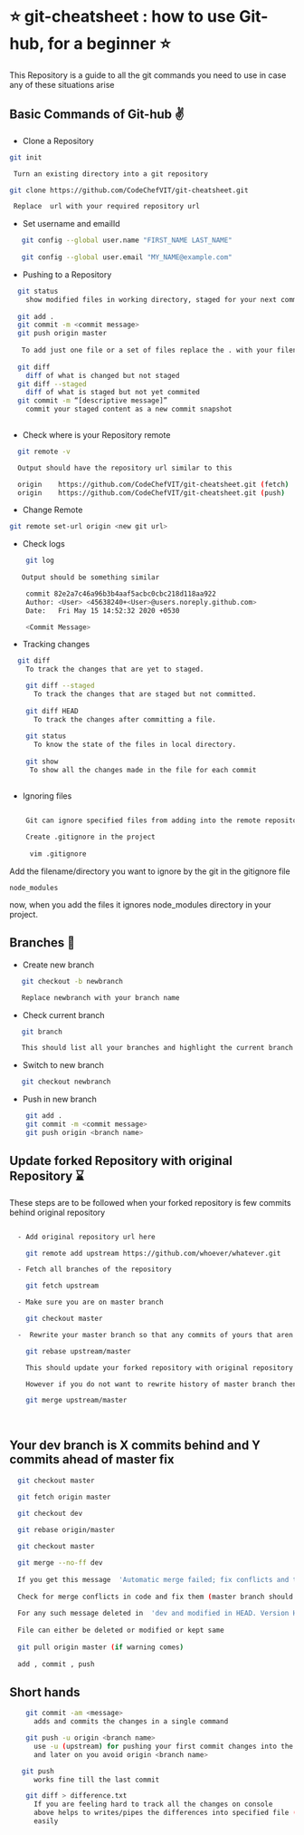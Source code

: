 # :star: git-cheatsheet : how to use Git-hub, for a beginner :star:

This Repository is a guide to all the git commands you need to use in case any of these situations arise

## Basic Commands of Git-hub :v:

- Clone a Repository
```sh
git init

 Turn an existing directory into a git repository

git clone https://github.com/CodeChefVIT/git-cheatsheet.git

 Replace  url with your required repository url  
```
- Set username and emailId
```sh
   git config --global user.name "FIRST_NAME LAST_NAME"
   
   git config --global user.email "MY_NAME@example.com"
```
- Pushing to a Repository
```sh
  git status
    show modified files in working directory, staged for your next commit
  
  git add .
  git commit -m <commit message>
  git push origin master
   
   To add just one file or a set of files replace the . with your filename in first command
  
  git diff
    diff of what is changed but not staged
  git diff --staged
    diff of what is staged but not yet commited
  git commit -m “[descriptive message]”
    commit your staged content as a new commit snapshot
  
```

- Check where is your Repository remote 
```sh
  git remote -v

  Output should have the repository url similar to this 

  origin	https://github.com/CodeChefVIT/git-cheatsheet.git (fetch)
  origin	https://github.com/CodeChefVIT/git-cheatsheet.git (push)

```

- Change Remote 
```sh
git remote set-url origin <new git url>

```

- Check logs
```sh 
    git log 
   
   Output should be something similar 

    commit 82e2a7c46a96b3b4aaf5acbc0cbc218d118aa922
    Author: <User> <45638240+<User>@users.noreply.github.com>
    Date:   Fri May 15 14:52:32 2020 +0530

    <Commit Message>
```

- Tracking changes 

```sh
  git diff
    To track the changes that are yet to staged.

    git diff --staged
      To track the changes that are staged but not committed.
    
    git diff HEAD
      To track the changes after committing a file.
        
    git status
      To know the state of the files in local directory.
    
    git show
     To show all the changes made in the file for each commit
     
```

 - Ignoring files

```sh 

    Git can ignore specified files from adding into the remote repository using     gitignore. 
    
    Create .gitignore in the project
    
     vim .gitignore 

```
Add the filename/directory you want to ignore by the git in the gitignore file
    
    node_modules  

now, when you add the files it ignores node_modules directory in your project.




## Branches :deciduous_tree:	

- Create new branch
```sh
   git checkout -b newbranch

   Replace newbranch with your branch name
```

- Check current branch
```sh
   git branch

   This should list all your branches and highlight the current branch in green
```

- Switch to new branch
```sh
   git checkout newbranch

```

- Push in new branch
```sh
    git add .
    git commit -m <commit message>
    git push origin <branch name>

```

## Update forked Repository with original Repository  :hourglass:	

  These steps are to be followed when your forked repository is few commits behind original repository

```sh

  - Add original repository url here 

    git remote add upstream https://github.com/whoever/whatever.git

  - Fetch all branches of the repository

    git fetch upstream

  - Make sure you are on master branch

    git checkout master

  -  Rewrite your master branch so that any commits of yours that aren not already in upstream/master are replayed on top of that other branch

    git rebase upstream/master

    This should update your forked repository with original repository

    However if you do not want to rewrite history of master branch then replace last command with this

    git merge upstream/master
    
 

```

## Your dev branch is X commits behind and Y commits ahead of master fix 

```sh
  git checkout master

  git fetch origin master
 
  git checkout dev

  git rebase origin/master

  git checkout master

  git merge --no-ff dev
  
  If you get this message  'Automatic merge failed; fix conflicts and then commit the result'
  
  Check for merge conflicts in code and fix them (master branch should have required files now)
  
  For any such message deleted in  'dev and modified in HEAD. Version HEAD of requirements.txt left in tree' 
  
  File can either be deleted or modified or kept same
  
  git pull origin master (if warning comes)
  
  add , commit , push 


```
## Short hands 

```sh
    git commit -am <message> 
      adds and commits the changes in a single command

```

```sh
    git push -u origin <branch name>
      use -u (upstream) for pushing your first commit changes into the remote repository
      and later on you avoid origin <branch name>

   git push 
      works fine till the last commit    

```

```sh
    git diff > difference.txt
      If you are feeling hard to track all the changes on console 
      above helps to writes/pipes the differences into specified file (difference.txt) and you can track the changes
      easily
```
